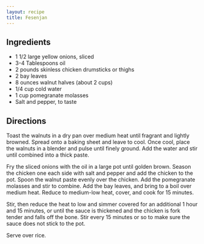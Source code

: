 ```yaml
---
layout: recipe
title: Fesenjan
---
```


## Ingredients

* 1 1/2 large yellow onions, sliced
* 3-4 Tablespoons oil
* 2 pounds skinless chicken drumsticks or thighs
* 2 bay leaves
* 8 ounces walnut halves (about 2 cups)
* 1/4 cup cold water
* 1 cup pomegranate molasses
* Salt and pepper, to taste

## Directions

Toast the walnuts in a dry pan over medium heat until fragrant and
lightly browned. Spread onto a baking sheet and leave to cool. Once
cool, place the walnuts in a blender and pulse until finely ground. Add
the water and stir until combined into a thick paste.

Fry the sliced onions with the oil in a large pot until golden brown.
Season the chicken one each side with salt and pepper and add the
chicken to the pot. Spoon the walnut paste evenly over the chicken. Add
the pomegranate molasses and stir to combine. Add the bay leaves, and
bring to a boil over medium heat. Reduce to medium-low heat, cover, and
cook for 15 minutes.

Stir, then reduce the heat to low and simmer covered for an additional 1
hour and 15 minutes, or until the sauce is thickened and the chicken is
fork tender and falls off the bone. Stir every 15 minutes or so to make
sure the sauce does not stick to the pot.

Serve over rice.
